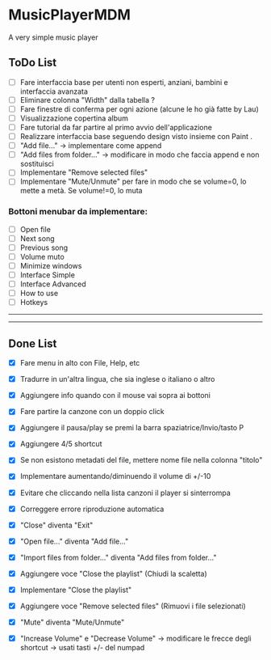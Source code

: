 # MusicPlayerMDM
A very simple music player

## ToDo List
- [ ] Fare interfaccia base per utenti non esperti, anziani, bambini e interfaccia avanzata
- [ ] Eliminare colonna "Width" dalla tabella ?
- [ ] Fare finestre di conferma per ogni azione (alcune le ho già fatte by Lau)
- [ ] Visualizzazione copertina album
- [ ] Fare tutorial da far partire al primo avvio dell'applicazione
- [ ] Realizzare interfaccia base seguendo design visto insieme con Paint
.
- [ ] "Add file..." &rarr; implementare come append
- [ ] "Add files from folder..." &rarr; modificare in modo che faccia append e non sostituisci
- [ ] Implementare "Remove selected files"
- [ ] Implementare "Mute/Unmute" per fare in modo che se volume=0, lo mette a metà. Se volume!=0, lo muta

### Bottoni menubar da implementare:
- [ ] Open file
- [ ] Next song
- [ ] Previous song
- [ ] Volume muto
- [ ] Minimize windows
- [ ] Interface Simple
- [ ] Interface Advanced
- [ ] How to use
- [ ] Hotkeys

---
---

## Done List
- [X] Fare menu in alto con File, Help, etc
- [X] Tradurre in un'altra lingua, che sia inglese o italiano o altro
- [X] Aggiungere info quando con il mouse vai sopra ai bottoni
- [X] Fare partire la canzone con un doppio click 
- [X] Aggiungere il pausa/play se premi la barra spaziatrice/Invio/tasto P
- [X] Aggiungere 4/5 shortcut
- [X] Se non esistono metadati del file, mettere nome file nella colonna "titolo"
- [X] Implementare aumentando/diminuendo il volume di +/-10
- [X] Evitare che cliccando nella lista canzoni il player si sinterrompa
- [X] Correggere errore riproduzione automatica
- [X] "Close" diventa "Exit"
- [X] "Open file..." diventa "Add file..."
- [X] "Import files from folder..." diventa "Add files from folder..."
- [X] Aggiungere voce "Close the playlist" (Chiudi la scaletta)
- [X] Implementare "Close the playlist"
- [X] Aggiungere voce "Remove selected files" (Rimuovi i file selezionati)
- [X] "Mute" diventa "Mute/Unmute"
- [X] "Increase Volume" e "Decrease Volume" &rarr; modificare le frecce degli shortcut &rarr; usati tasti +/- del numpad

